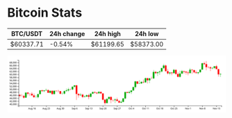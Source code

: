 # Bitcoin Stats

BTC/USDT|24h change|24h high|24h low|
|---|---|---|---|
|$60337.71|-0.54%|$61199.65|$58373.00|

<img src="./chart.svg">
